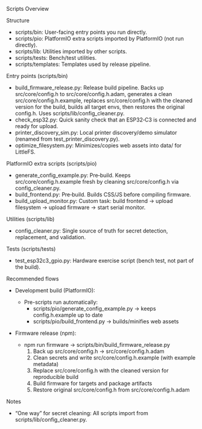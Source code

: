 Scripts Overview

Structure
- scripts/bin: User-facing entry points you run directly.
- scripts/pio: PlatformIO extra scripts imported by PlatformIO (not run directly).
- scripts/lib: Utilities imported by other scripts.
- scripts/tests: Bench/test utilities.
- scripts/templates: Templates used by release pipeline.

Entry points (scripts/bin)
- build_firmware_release.py: Release build pipeline. Backs up src/core/config.h to src/core/config.h.adam, generates a clean src/core/config.h.example, replaces src/core/config.h with the cleaned version for the build, builds all target envs, then restores the original config.h. Uses scripts/lib/config_cleaner.py.
- check_esp32.py: Quick sanity check that an ESP32‑C3 is connected and ready for upload.
- printer_discovery_sim.py: Local printer discovery/demo simulator (renamed from test_printer_discovery.py).
- optimize_filesystem.py: Minimizes/copies web assets into data/ for LittleFS.

PlatformIO extra scripts (scripts/pio)
- generate_config_example.py: Pre‑build. Keeps src/core/config.h.example fresh by cleaning src/core/config.h via config_cleaner.py.
- build_frontend.py: Pre‑build. Builds CSS/JS before compiling firmware.
- build_upload_monitor.py: Custom task: build frontend → upload filesystem → upload firmware → start serial monitor.

Utilities (scripts/lib)
- config_cleaner.py: Single source of truth for secret detection, replacement, and validation.

Tests (scripts/tests)
- test_esp32c3_gpio.py: Hardware exercise script (bench test, not part of the build).

Recommended flows
- Development build (PlatformIO):
  - Pre-scripts run automatically:
    - scripts/pio/generate_config_example.py → keeps config.h.example up to date
    - scripts/pio/build_frontend.py → builds/minifies web assets

- Firmware release (npm):
  - npm run firmware → scripts/bin/build_firmware_release.py
    1. Back up src/core/config.h → src/core/config.h.adam
    2. Clean secrets and write src/core/config.h.example (with example metadata)
    3. Replace src/core/config.h with the cleaned version for reproducible build
    4. Build firmware for targets and package artifacts
    5. Restore original src/core/config.h from src/core/config.h.adam

Notes
- “One way” for secret cleaning: All scripts import from scripts/lib/config_cleaner.py.
